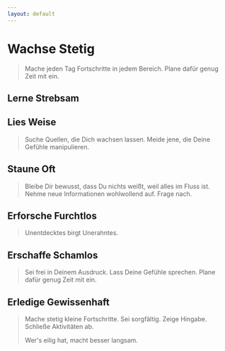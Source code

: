 ```yaml
---
layout: default
---
```


# Wachse Stetig
> Mache jeden Tag Fortschritte in jedem Bereich. Plane dafür genug Zeit mit ein.

## Lerne Strebsam

## Lies Weise
> Suche Quellen, die Dich wachsen lassen. Meide jene, die Deine Gefühle manipulieren.

## Staune Oft
> Bleibe Dir bewusst, dass Du nichts weißt, weil alles im Fluss ist. Nehme neue Informationen wohlwollend auf. Frage nach.

## Erforsche Furchtlos
> Unentdecktes birgt Unerahntes.

## Erschaffe Schamlos
> Sei frei in Deinem Ausdruck. Lass Deine Gefühle sprechen. Plane dafür genug Zeit mit ein.

## Erledige Gewissenhaft
> Mache stetig kleine Fortschritte. Sei sorgfältig. Zeige Hingabe. Schließe Aktivitäten ab.
>
> Wer's eilig hat, macht besser langsam.
